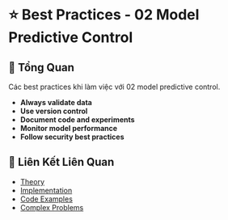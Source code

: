 # ⭐ Best Practices - 02 Model Predictive Control

## 🎯 Tổng Quan

Các best practices khi làm việc với 02 model predictive control.

- **Always validate data**
- **Use version control**
- **Document code and experiments**
- **Monitor model performance**
- **Follow security best practices**

## 🔗 Liên Kết Liên Quan

- [Theory](./THEORY_02_model_predictive_control.md)
- [Implementation](./IMPLEMENTATION_02_model_predictive_control.md)
- [Code Examples](./CODE_EXAMPLES_02_model_predictive_control.md)
- [Complex Problems](./COMPLEX_PROBLEMS.md)

